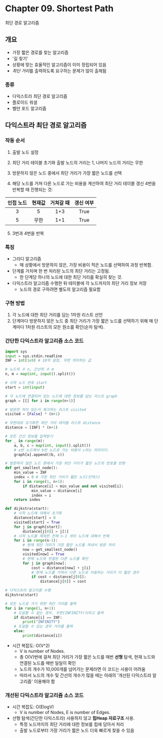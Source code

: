 Chapter 09. Shortest Path 
=================
최단 경로 알고리즘

## 개요
- 가장 짧은 경로를 찾는 알고리즘
- '길 찾기'
- 상황에 맞는 효율적인 알고리즘이 이미 정립되어 있음
- *최단 거리*를 출력하도록 요구하는 문제가 많이 출제됨

### 종류
- 다익스트라 최단 경로 알고리즘
- 플로이드 워셜
- 벨만 포드 알고리즘

## 다익스트라 최단 경로 알고리즘

### 작동 순서
1. 출발 노드 설정

2. 최단 거리 테이블 초기화
출발 노드의 거리는 1, 나머지 노드의 거리는 무한

3. 방문하지 않은 노드 중에서 최단 거리가 가장 짧은 노드를 선택

4. 해당 노드를 거쳐 다른 노드로 가는 비용을 계산하여 최단 거리 테이블 갱신
  4번을 반복할 때 진행되는 것: </br>
  
  |인접 노드|현재값|거쳐갈 때|갱신 여부| 
  |:---:|:---:|:---:|:---:| 
  |3|5|1+3|True| 
  |5|무한|1+1|True| 

5. 3번과 4번을 반복


### 특징
- 그리디 알고리즘
    - 매 상황에서 방문하지 않은, 가장 비용이 적은 노드를 선택하여 과정 반복함.
- 단계를 거치며 한 번 처리된 노드의 최단 거리는 고정됨.
    - 한 단계당 하나의 노드에 대한 최단 거리를 확실히 찾는 것.
- 다익스트라 알고리즘 수행한 뒤 테이블에 각 노드까지의 최단 거리 정보 저장
    - 노드의 경로 구하려면 별도의 알고리즘 필요함

### 구현 방법
1. 각 노드에 대한 최단 거리를 담는 1차원 리스트 선언
2. 단계마다 방문하지 않은 노드 중 최단 거리가 가장 짧은 노드를 선택하기 위해 매 단계마다 1차원 리스트의 모든 원소를 확인(순차 탐색).

### **간단한** 다익스트라 알고리즘 소스 코드

```python
import sys
input = sys.stdin.readline
INF = int(1e9) # 10억 설정, 무한 의미하는 값

# 노드의 수 n, 간선의 수 m
n, m = map(int, input().split())

# 시작 노드 번호 start
start = int(input)

# 각 노드에 연결되어 있는 노드에 대한 정보를 담는 리스트 graph
graph = [[] for i in range(n+1)]

# 방문한 적이 있는지 체크하는 리스트 visited
visited = [False] * (n+1)

# 무한대로 초기화한 최단 거리 테이블 리스트 distance
distance = [INF] * (n+1)

# 모든 간선 정보를 입력받기
for _ in range(m):
    a, b, c = map(int, input().split())
    # a번 노드에서 b번 노드로 가는 비용이 c라는 의미이다.
    graph[a].append((b, c))

# 방문하지 않은 노드 중에서 가장 최단 거리가 짧은 노드의 번호를 반환
def get_smallest_node():
    min_value = INF
    index = 0 # 가장 최단 거리가 짧은 노드(인덱스)
    for i in range(1, n+1):
        if distance[i] < min_value and not visited[i]:
            min_value = distance[i]
            index = i
    return index

def dijkstra(start):
    # 시작 노드에 대해서 초기화
    distance[start] = 0
    visited[start] = True
    for j in graph[start]:
        distance[j[0]] = j[1]
    # 시작 노드를 제외한 전체 n-1 개의 노드에 대해서 반복
    for i in range(n-1):
        # 현재 최단 거리가 가장 짧은 노드를 꺼내서 방문 처리
        now = get_smallest_node()
        visited[now] = True
        # 현재 노드와 연결된 다른 노드를 확인
        for j in graph[now]:
            cost = distance[now] + j[i]
            # 현재 노드를 거쳐서 다른 노드로 이동하는 거리가 더 짧은 경우
            if cost < distance[j[0]]:
                distance[j[0]] = cost

# 다익스트라 알고리즘 수행
dijkstra(start)

# 모든 노드로 가기 위한 최단 거리를 출력
for i in range(1, n+1):
    # 도달할 수 없는 경우, 무한(INFINITY)이라고 출력
    if distance[i] == INF:
        print("INFINITY")
    # 도달할 수 있는 경우 거리를 출력
    else:
        print(distance[i])
```
- 시간 복잡도: O(V^2)
    - V is number of Nodes.
    - 총 O(V)번에 걸쳐 최단 거리가 가장 짧은 노드를 매번 **선형** 탐색, 현재 노드와 연결된 노드를 매번 일일이 확인
    - 노드의 개수가 10,000개를 넘어가는 문제라면 이 코드는 사용이 어려움
    - 따라서 노드의 개수 및 간선의 개수가 많을 때는 아래의 '개선된 다익스트라 알고리즘' 이용해야 함


### **개선된** 다익스트라 알고리즘 소스 코드

- 시간 복잡도: O(ElogV)
    - V is number of Nodes, E is number of Edges.
- 선형 탐색(간단한 다익스트라) 사용하지 않고 **힙Heap 자료구조** 사용.
    - 특정 노드까지의 최단 거리에 대한 정보를 힙에 담아서 처리
    - 출발 노드로부터 가장 거리가 짧은 노드 더욱 빠르게 찾을 수 있음

